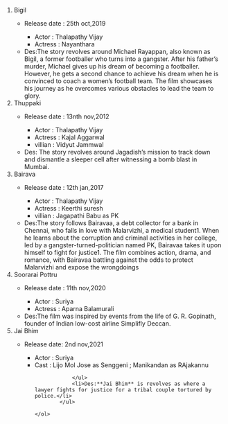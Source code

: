 <!DOCTYPE html>
<html lang="en">
<head>
    <meta charset="UTF-8">
    <meta name="viewport" content="width=device-width, initial-scale=1.0">
    <title>Document</title>
</head>
<body>
    <ol><li>Bigil</li>
        <ul>
            <li>Release date : 25th oct,2019</li>
            <ul>
            <li>Actor : Thalapathy Vijay</li>
            <li>Actress : Nayanthara</li>
            </ul>
            <li>Des:The story revolves around Michael Rayappan, also known as Bigil, a former footballer who turns into a gangster. After his father’s murder, Michael gives up his dream of becoming a footballer. However, he gets a second chance to achieve his dream when he is convinced to coach a women’s football team. The film showcases his journey as he overcomes various obstacles to lead the team to glory.      
            </li>
        </ul>
        <li>Thuppaki</li>
            <ul>
                <li>Release date : 13nth nov,2012</li>
                <ul>
                    <li>Actor : Thalapathy Vijay</li>
                    <li>Actress : Kajal Aggarwal</li>
                    <li>villian : Vidyut Jammwal</li>
                </ul>
                <li>Des: The story revolves around Jagadish’s mission to track down and dismantle a sleeper cell after witnessing a bomb blast in Mumbai.</li>
            </ul>
            <li>Bairava</li>
            <ul>
                <li>Release date : 12th jan,2017</li>
                <ul>
                    <li>Actor : Thalapathy Vijay </li>
                    <li>Actress : Keerthi suresh</li>
                    <li>villian : Jagapathi Babu as PK</li>
                </ul>
                <li>Des:The story follows Bairavaa, a debt collector for a bank in Chennai, who falls in love with Malarvizhi, a medical student1. When he learns about the corruption and criminal activities in her college, led by a gangster-turned-politician named PK, Bairavaa takes it upon himself to fight for justice1. The film combines action, drama, and romance, with Bairavaa battling against the odds to protect Malarvizhi and expose the wrongdoings</li>
            </ul>
            <li>Soorarai Pottru</li>
            <ul>
            <li>Release date : 11th nov,2020</li>
                <ul>
                    <li>Actor : Suriya</li>
                    <li>Actress : Aparna Balamurali</li>
                </ul>
                <li>Des:The film was inspired by events from the life of G. R. Gopinath, founder of Indian low-cost airline Simplifly Deccan.</li>
            </ul>
            <li>Jai Bhim</li>
            <ul>
            <li>Release date: 2nd nov,2021</li>
                <ul>
                    <li>Actor : Suriya</li>
                    <li>Cast : Lijo Mol Jose as Senggeni ; Manikandan as RAjakannu</li>
                    
                </ul>
                <li>Des:**Jai Bhim** is revolves as where a lawyer fights for justice for a tribal couple tortured by police.</li>
            </ul>

    </ol>
</body>
</html>
